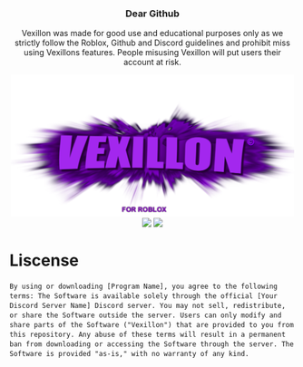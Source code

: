 <h3 align="center">Dear Github</h3>
<p align="center">Vexillon was made for good use and educational purposes only as we strictly follow the Roblox, Github and Discord guidelines and prohibit miss using Vexillons features. People misusing Vexillon will put users their account at risk.</p>
<p align="center">
  <img src="https://raw.githubusercontent.com/phoubia/vexillon/refs/heads/main/pics/vexillonthumb.png" height="250" width="500">
  <br>
  <img src="https://img.shields.io/badge/version-2.1.1-green">
  <img src="https://img.shields.io/badge/language-python-blue">
</p>

# Liscense

```By using or downloading [Program Name], you agree to the following terms: The Software is available solely through the official [Your Discord Server Name] Discord server. You may not sell, redistribute, or share the Software outside the server. Users can only modify and share parts of the Software ("Vexillon") that are provided to you from this repository. Any abuse of these terms will result in a permanent ban from downloading or accessing the Software through the server. The Software is provided "as-is," with no warranty of any kind.```
